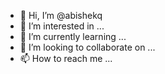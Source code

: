 - 👋 Hi, I’m @abishekq
- 👀 I’m interested in ...
- 🌱 I’m currently learning ...
- 💞️ I’m looking to collaborate on ...
- 📫 How to reach me ...

<!---
abishekq/abishekq is a ✨ special ✨ repository because its `README.md` (this file) appears on your GitHub profile.
You can click the Preview link to take a look at your changes.
--->
